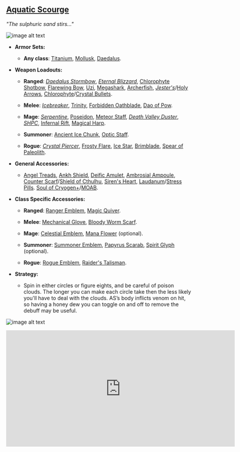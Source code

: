 ## [Aquatic Scourge](https://calamitymod.gamepedia.com/Aquatic_Scourge)

*"The sulphuric sand stirs…"*

![image alt text](../public/BMbpD6rCZ1qoniF20u7H2A_img_35.png)

* **Armor Sets:**

    * **Any class**: [Titanium](https://terraria.gamepedia.com/Titanium_armor), [Mollusk](https://calamitymod.gamepedia.com/Mollusk_armor), [Daedalus](https://calamitymod.gamepedia.com/Daedalus_armor).

* **Weapon Loadouts:**

    * **Ranged**: [*Daedalus Stormbow*](https://terraria.gamepedia.com/Daedalus_Stormbow), [*Eternal Blizzard*](https://calamitymod.gamepedia.com/Eternal_Blizzard), [Chlorophyte Shotbow](https://terraria.gamepedia.com/Chlorophyte_Shotbow), [Flarewing Bow](https://calamitymod.gamepedia.com/Flarewing_Bow), [Uzi](https://terraria.gamepedia.com/Uzi), [Megashark](https://calamitymod.gamepedia.com/Megashark), [Archerfish](https://terraria.gamepedia.com/Archerfish), [*Jester's*](https://terraria.gamepedia.com/Jester%27s_Arrow)/[Holy Arrows](https://terraria.gamepedia.com/Holy_Arrow), [Chlorophyte](https://terraria.gamepedia.com/Chlorophyte_Bullet)/[Crystal Bullets](https://terraria.gamepedia.com/Crystal_Bullet).

    * **Melee**: [*Icebreaker*](https://calamitymod.gamepedia.com/Icebreaker), [Trinity](https://calamitymod.gamepedia.com/Trinity), [Forbidden Oathblade](https://calamitymod.gamepedia.com/Forbidden_Oathblade), [Dao of Pow](https://terraria.gamepedia.com/Dao_of_Pow).

    * **Mage**: [*Serpentine*](https://calamitymod.gamepedia.com/Serpentine), [Poseidon](https://calamitymod.gamepedia.com/Poseidon), [Meteor Staff](https://terraria.gamepedia.com/Meteor_Staff), [*Death Valley Duster*](https://calamitymod.gamepedia.com/Death_Valley_Duster), [*SHPC*](https://calamitymod.gamepedia.com/SHPC), [Infernal Rift](https://calamitymod.gamepedia.com/Infernal_Rift), [Magical Harp](https://terraria.gamepedia.com/Magical_Harp).

    * **Summoner**: [Ancient Ice Chunk](https://calamitymod.gamepedia.com/Ancient_Ice_Chunk), [Optic Staff](https://terraria.gamepedia.com/Optic_Staff).

    * **Rogue**: [*Crystal Piercer*](https://calamitymod.gamepedia.com/Crystal_Piercer), [Frosty Flare](https://calamitymod.gamepedia.com/Frosty_Flare), [Ice Star](https://calamitymod.gamepedia.com/Ice_Star), [Brimblade](https://calamitymod.gamepedia.com/Brimblade), [Spear of Paleolith](https://calamitymod.gamepedia.com/Spear_of_Paleolith).

* **General Accessories:**

    * [Angel Treads](https://calamitymod.gamepedia.com/Angel_Treads), [Ankh Shield](https://terraria.gamepedia.com/Ankh_Shield), [Deific Amulet](https://calamitymod.gamepedia.com/Deific_Amulet), [Ambrosial Ampoule](https://calamitymod.gamepedia.com/Ambrosial_Ampoule), [Counter Scarf](https://calamitymod.gamepedia.com/Counter_Scarf)/[Shield of Cthulhu](https://terraria.gamepedia.com/Shield_of_Cthulhu), [Siren's Heart](https://calamitymod.gamepedia.com/Siren's_Heart), [Laudanum](https://calamitymod.gamepedia.com/Laudanum)/[Stress Pills](https://calamitymod.gamepedia.com/Stress_Pills). [Soul of Cryogen+](https://calamitymod.gamepedia.com/Wings)/[MOAB](https://calamitymod.gamepedia.com/MOAB).

* **Class Specific Accessories:**

    * **Ranged**: [Ranger Emblem](https://terraria.gamepedia.com/Ranger_Emblem), [Magic Quiver](https://terraria.gamepedia.com/Magic_Quiver).

    * **Melee**: [Mechanical Glove](https://terraria.gamepedia.com/Mechanical_Glove), [Bloody Worm Scarf](https://calamitymod.gamepedia.com/Bloody_Worm_Scarf).

    * **Mage**: [Celestial Emblem](https://terraria.gamepedia.com/Celestial_Emblem), [Mana Flower](https://terraria.gamepedia.com/Mana_Flower) (optional).

    * **Summoner**: [Summoner Emblem](https://terraria.gamepedia.com/Summoner_Emblem), [Papyrus Scarab](https://terraria.gamepedia.com/Papyrus_Scarab), [Spirit Glyph](https://calamitymod.gamepedia.com/Spirit_Glyph) (optional).

    * **Rogue**: [Rogue Emblem](https://calamitymod.gamepedia.com/Rogue_Emblem), [Raider's Talisman](https://calamitymod.gamepedia.com/Raider%27s_Talisman).

* **Strategy:**

    * Spin in either circles or figure eights, and be careful of poison clouds. The longer you can make each circle take then the less likely you'll have to deal with the clouds. AS’s body inflicts venom on hit, so having a honey dew you can toggle on and off to remove the debuff may be useful.

![image alt text](../public/BMbpD6rCZ1qoniF20u7H2A_img_36.png)

<div align="center"><iframe width="620" height="315" src="https://www.youtube.com/embed/J6PviTYtr0A" frameborder="0" allowfullscreen></iframe></div>
